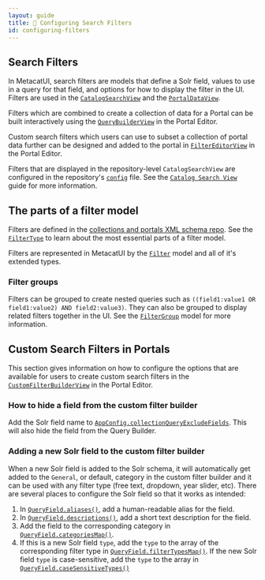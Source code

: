 ```yaml
---
layout: guide
title: 🔎 Configuring Search Filters
id: configuring-filters
---
```


## Search Filters

In MetacatUI, search filters are models that define a Solr field, values to use in a query for that field, and options for how to display the filter in the UI. Filters are used in the [`CatalogSearchView`](/docs/CatalogSearchView.html) and the [`PortalDataView`](/docs/PortalDataView.html).

Filters which are combined to create a collection of data for a Portal can be built interactively using the [`QueryBuilderView`](/docs/QueryBuilderView.html) in the Portal Editor.

Custom search filters which users can use to subset a collection of portal data further can be designed and added to the portal in [`FilterEditorView`](/docs/FilterEditorView.html) in the Portal Editor.

Filters that are displayed in the repository-level `CatalogSearchView` are configured in the repository's [`config`](/docs/AppModel.html) file. See the [`Catalog Search View`](/guides/catalog-view-config.html) guide for more information.

## The parts of a filter model

Filters are defined in the [collections and portals XML schema repo](https://github.com/DataONEorg/collections-portals-schemas). See the [`FilterType`](https://github.com/DataONEorg/collections-portals-schemas/blob/48db8394506f5523597def6c9212aea3bfdee103/schemas/collections.xsd#L152-L210) to learn about the most essential parts of a filter model.

Filters are represented in MetacatUI by the [`Filter`](/docs/Filter.html) model and all of it's extended types.

### Filter groups

Filters can be grouped to create nested queries such as `((field1:value1 OR field1:value2) AND field2:value3)`. They can also be grouped to display related filters together in the UI. See the [`FilterGroup`](/docs/FilterGroup.html) model for more information.

## Custom Search Filters in Portals

This section gives information on how to configure the options that are available for users to create custom search filters in the [`CustomFilterBuilderView`](/docs/CustomFilterBuilderView.html) in the Portal Editor.

### How to hide a field from the custom filter builder

Add the Solr field name to [`AppConfig.collectionQueryExcludeFields`](https://nceas.github.io/metacatui/docs/AppConfig.html#collectionQueryExcludeFields). This will also hide the field from the Query Builder.


### Adding a new Solr field to the custom filter builder

When a new Solr field is added to the Solr schema, it will automatically get added to the `General`, or default, category in the custom filter builder and it can be used with any filter type (free text, dropdown, year slider, etc). There are several places to configure the Solr field so that it works as intended:

1. In [`QueryField.aliases()`](https://nceas.github.io/metacatui/docs/QueryField.html#aliases), add a human-readable alias for the field.
2. In [`QueryField.descriptions()`](https://nceas.github.io/metacatui/docs/QueryField.html#descriptions), add a short text description for the field.
3. Add the field to the corresponding category in [`QueryField.categoriesMap()`](https://nceas.github.io/metacatui/docs/QueryField.html#categoriesMap).
4. If this is a new Solr field `type`, add the `type` to the array of the corresponding filter type in [`QueryField.filterTypesMap()`](https://nceas.github.io/metacatui/docs/QueryField.html#filterTypesMap). If the new Solr field `type` is case-sensitive, add the `type` to the array in [`QueryField.caseSensitiveTypes()`](https://nceas.github.io/metacatui/docs/QueryField.html#caseSensitiveTypes)
